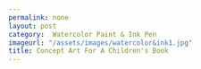 ```yaml
---
permalink: none
layout: post
category:  Watercolor Paint & Ink Pen
imageurl: "/assets/images/watercolor&ink1.jpg"
title: Concept Art For A Children's Book
---
```

